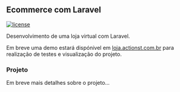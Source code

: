 ## Ecommerce com Laravel
[![license](https://img.shields.io/github/license/mashape/apistatus.svg)]()

Desenvolvimento de uma loja virtual com Laravel.

Em breve uma demo estará dispónivel em [loja.actionst.com.br](https://loja.actionst.com.br) para realização de testes e visualização do projeto.


### Projeto

Em breve mais detalhes sobre o projeto...

